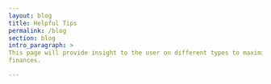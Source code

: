 ```yaml
---
layout: blog
title: Helpful Tips
permalink: /blog
section: blog
intro_paragraph: >
This page will provide insight to the user on different types to maximize their
finances.

---
```

